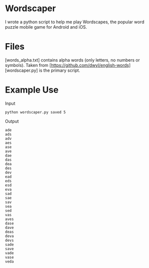 # Wordscaper
I wrote a python script to help me play Wordscapes, the popular word puzzle mobile game for Android and iOS.

# Files
[words_alpha.txt] contains alpha words (only letters, no numbers or symbols). Taken from [https://github.com/dwyl/english-words]  
[wordscaper.py] is the primary script. 

# Example Use
Input
```
python wordscaper.py saved 5
```

Output
```
ade
ads
adv
aes
ase
ave
dae
das
dea
des
dev
ead
eds
esd
eva
sad
sae
sav
sea
sed
vas
aves
dase
dave
deas
deva
devs
sade
save
vade
vase
veda
```
